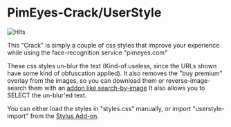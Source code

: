 # PimEyes-Crack/UserStyle                          
![Hits](https://hitcounter.pythonanywhere.com/count/tag.svg?url=https%3A%2F%2Fgithub.com%2FPinkDev1%2FPimEyes-Crack-UserStyle)

This "Crack" is simply a couple of css styles that improve your experience while using the face-recognition service "pimeyes.com"

These css styles un-blur the text (Kind-of useless, since the URLs shown have some kind of obfuscation applied).
It also removes the "buy premium" overlay from the images, so you can download them or reverse-image-search them with an [addon like search-by-image](https://github.com/dessant/search-by-image)
It also allows you to SELECT the un-blur'ed text.

You can either load the styles in "styles.css" manually, or import "userstyle-import" from the [Stylus Add-on](https://addons.mozilla.org/en-US/firefox/addon/styl-us/).
